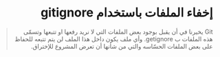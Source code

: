 <div dir="rtl">

# إخفاء الملفات باستخدام gitignore

> Git يخيرنا في أن يقبل بوجود بعض الملفات التي لا نريد رفعها او تتبعها وتسمّى هذه الملفات ب getignore. وأي ملف يكون داخل هذا الملف لن يتم تتبعه للحفاظ على بعض الملفات الحسّاسه والتي من شأنها أن تعرض المشروع للإختراق.

</div>